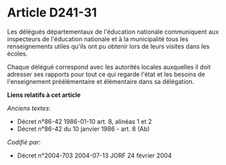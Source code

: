 # Article D241-31

Les délégués départementaux de l'éducation nationale communiquent aux inspecteurs de l'éducation nationale et à la
municipalité tous les renseignements utiles qu'ils ont pu obtenir lors de leurs visites dans les écoles.

Chaque délégué correspond avec les autorités locales auxquelles il doit adresser ses rapports pour tout ce qui regarde l'état
et les besoins de l'enseignement préélémentaire et élémentaire dans sa délégation.

**Liens relatifs à cet article**

_Anciens textes_:

  - Décret n°86-42 1986-01-10 art. 8, alinéas 1 et 2
  - Décret n°86-42 du 10 janvier 1986 - art. 8 (Ab)

_Codifié par_:

  - Décret n°2004-703 2004-07-13 JORF 24 février 2004
